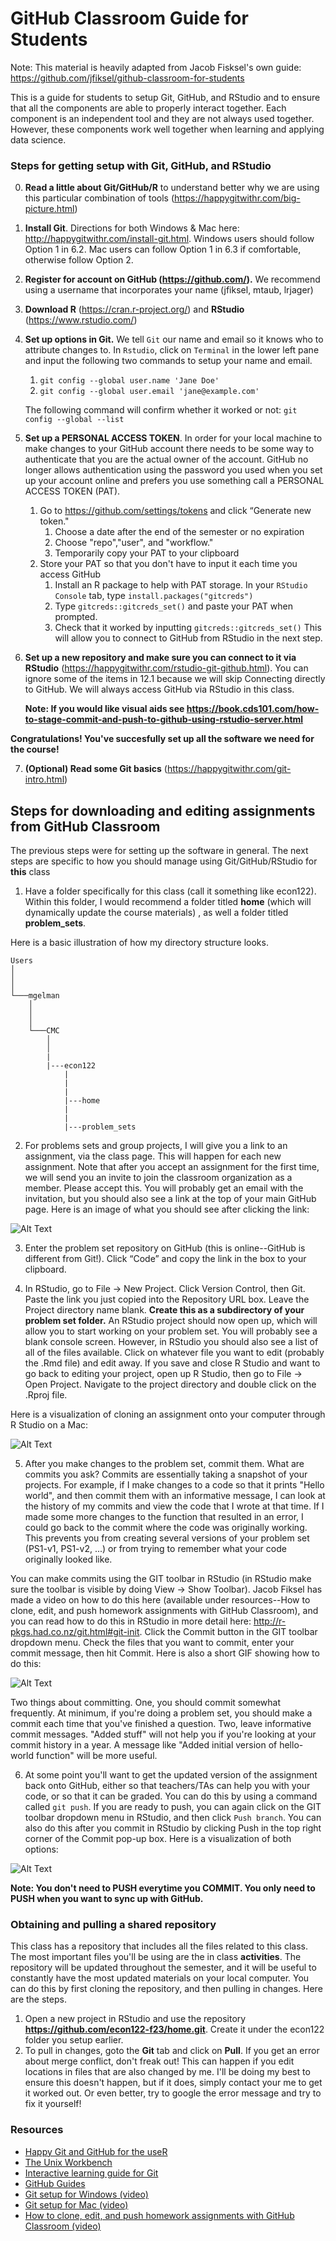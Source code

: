 # GitHub Classroom Guide for Students

Note: This material is heavily adapted from Jacob Fisksel's own guide: https://github.com/jfiksel/github-classroom-for-students

This is a guide for students to setup Git, GitHub, and RStudio and to ensure that all the components are able to properly interact together. Each component is an independent tool and they are not always used together. However, these components work well together when learning and applying data science. 

### Steps for getting setup with Git, GitHub, and RStudio
0. **Read a little about Git/GitHub/R** to understand better why we are using this particular combination of tools (https://happygitwithr.com/big-picture.html)
1. **Install Git**. Directions for both Windows & Mac here: http://happygitwithr.com/install-git.html. Windows users should follow Option 1 in 6.2. Mac users can follow Option 1 in 6.3 if comfortable, otherwise follow Option 2. 

2. **Register for account on GitHub (https://github.com/).** We recommend using a username that incorporates your name (jfiksel, mtaub, lrjager)

3. **Download R** (https://cran.r-project.org/) and **RStudio** (https://www.rstudio.com/)

4. **Set up options in Git.** We tell `Git` our name and email so it knows who to attribute changes to. In `Rstudio`, click on `Terminal` in the lower left pane and input the following two commands to setup your name and email.

    1.  `git config --global user.name 'Jane Doe'`
    2.  `git config --global user.email 'jane@example.com'`

    The following command will confirm whether it worked or not: `git config --global --list`

5. **Set up a PERSONAL ACCESS TOKEN**. In order for your local machine to make changes to your GitHub account there needs to be some way to authenticate that you are the actual owner of the account. GitHub no longer allows authentication using the password you used when you set up your account online and prefers you use something call a PERSONAL ACCESS TOKEN (PAT). 
    1. Go to https://github.com/settings/tokens and click “Generate new token."
        1. Choose a date after the end of the semester or no expiration
        2. Choose "repo","user", and "workflow." 
        3. Temporarily copy your PAT to your clipboard
    2. Store your PAT so that you don't have to input it each time you access GitHub
        1. Install an R package to help with PAT storage. In your `RStudio Console` tab, type `install.packages("gitcreds")`
        2. Type `gitcreds::gitcreds_set()` and paste your PAT when prompted. 
        3. Check that it worked by inputting `gitcreds::gitcreds_set()` This will allow you to connect to GitHub from RStudio in the next step.

6. **Set up a new repository and make sure you can connect to it via RStudio** (https://happygitwithr.com/rstudio-git-github.html). You can ignore some of the items in 12.1 because we will skip Connecting directly to GitHub. We will always access GitHub via RStudio in this class. 

    **Note: If you would like visual aids see https://book.cds101.com/how-to-stage-commit-and-push-to-github-using-rstudio-server.html**

**Congratulations! You've succesfully set up all the software we need for the course!**

7. **(Optional) Read some Git basics** (https://happygitwithr.com/git-intro.html)

## Steps for downloading and editing assignments from GitHub Classroom

The previous steps were for setting up the software in general. The next steps are specific to how you should manage using Git/GitHub/RStudio for **this** class

1. Have a folder specifically for this class (call it something like econ122). Within this folder, I would recommend a folder titled **home** (which will dynamically update the course materials) , as well a folder titled **problem_sets**.

Here is a basic illustration of how my directory structure looks.

```
Users
│
│
│
└───mgelman
    │
    │
    │
    └───CMC
        │
        │
        |
        |---econ122
            |
            |
            |
            |---home
            |
            |
            |---problem_sets

```

2.  For problems sets and group projects, I will give you a link to an assignment, via the class page. This will happen for each new assignment. Note that after you accept an assignment for the first time, we will send you an invite to join the classroom organization as a member. Please accept this. You will probably get an email with the invitation, but you should also see a link at the top of your main GitHub page. Here is an image of what you should see after clicking the link:

![Alt Text](img/accept-assignment.png)

3. Enter the problem set repository on GitHub (this is online--GitHub is different from Git!). Click “Code” and copy the link in the box to your clipboard.

4.  In RStudio, go to File -> New Project. Click Version Control, then Git. Paste the link you just copied into the Repository URL box. Leave the Project directory name blank. **Create this as a subdirectory of your problem set folder.** An RStudio project should now open up, which will allow you to start working on your problem set. You will probably see a blank console screen. However, in RStudio you should also see a list of all of the files available. Click on whatever file you want to edit (probably the .Rmd file) and edit away. If you save and close R Studio and want to go back to editing your project, open up R Studio, then go to File -> Open Project. Navigate to the project directory and double click on the .Rproj file.

Here is a visualization of cloning an assignment onto your computer through R Studio on a Mac:

![Alt Text](http://g.recordit.co/nKeMWFh4vS.gif)

5.  After you make changes to the problem set, commit them. What are commits you ask? Commits are essentially taking a snapshot of your projects. For example, if I make changes to a code so that it prints "Hello world", and then commit them with an informative message, I can look at the history of my commits and view the code that I wrote at that time. If I made some more changes to the function that resulted in an error, I could go back to the commit where the code was originally working. This prevents you from creating several versions of your problem set (PS1-v1, PS1-v2, ...) or from trying to remember what your code originally looked like.

You can make commits using the GIT toolbar in RStudio (in RStudio make sure the toolbar is visible by doing View -> Show Toolbar). Jacob Fiksel has made a video on how to do this here (available under resources--How to clone, edit, and push homework assignments with GitHub Classroom), and you can read how to do  this in RStudio in more detail here: http://r-pkgs.had.co.nz/git.html#git-init.  Click the Commit button in the GIT toolbar dropdown menu. Check the files that you want to commit, enter your commit message, then hit Commit. Here is also a short GIF showing how to do this:

![Alt Text](http://g.recordit.co/96UWQ9Avy2.gif)

Two things about committing. One, you should commit somewhat frequently. At minimum, if you're doing a problem set, you should make a commit each time that you've finished a question. Two, leave informative commit messages. "Added stuff" will not help you if you're looking at your commit history in a year. A message like "Added initial version of hello-world function" will be more useful.

6.  At some point you'll want to get the updated version of the assignment back onto GitHub, either so that teachers/TAs can help you with your code, or so that it can be graded. You can do this by using a command called `git push`. If you are ready to push, you can again click on the GIT toolbar dropdown menu in RStudio, and then click `Push branch`. You can also do this after you commit in RStudio by clicking Push in the top right corner of the Commit pop-up box. Here is a visualization of both options:

![Alt Text](http://g.recordit.co/TkOnIVLttw.gif)

**Note: You don't need to PUSH everytime you COMMIT. You only need to PUSH when you want to sync up with GitHub.**

### Obtaining and pulling a shared repository

This class has a repository that includes all the files related to this class. The most important files you'll be using are the in class **activities**. The repository will be updated throughout the semester, and it will be useful to constantly have the most updated materials on your local computer. You can do this by first cloning the repository, and then pulling in changes. Here are the steps.

1. Open a new project in RStudio and use the repository **https://github.com/econ122-f23/home.git**. Create it under the econ122 folder you setup earlier.
2. To pull in changes, goto the **Git** tab and click on **Pull**. If you get an error about merge conflict, don't freak out! This can happen if you edit locations in files that are also changed by me. I'll be doing my best to ensure this doesn't happen, but if it does, simply contact your me to get it worked out. Or even better, try to google the error message and try to fix it yourself!

### Resources
* [Happy Git and GitHub for the useR](http://happygitwithr.com/)
* [The Unix Workbench](http://seankross.com/the-unix-workbench/)
* [Interactive learning guide for Git](http://learngitbranching.js.org/)
* [GitHub Guides](https://guides.github.com/)
* [Git setup for Windows (video)](https://youtu.be/F_fPEMnr1OQ)
* [Git setup for Mac (video)](https://www.youtube.com/watch?v=kbmSZwK0k-A&t)
* [How to clone, edit, and push homework assignments with GitHub Classroom (video)](https://youtu.be/pAcMgGbCtQw)
